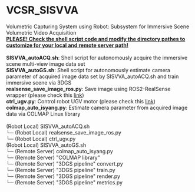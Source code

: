 # VCSR_SISVVA 
Volumetric Capturing System using Robot: Subsystem for Immersive Scene Volumetric Video Acquisition <br/>
<ins> **PLEASE! Check the shell script code and modify the directory pathes to customize for your local and remote server path!** </ins> <br/>
<br/>
**SISVVA_autoACQ.sh**: Shell script for autonomously acquire the immersive scene multi-view image data set <br/>
**SISVVA_autoGS.sh**: Shell script for autonomously estimate camera parameter of acquired image data set by SISVVA_autoACQ.sh and train immersive scene via 3DGS <br/>
**realsense_save_image_ros.py**: Save image using ROS2-RealSense wrapper (please check this [link](https://github.com/sheepisaac/ROS_RealSense_saveImageAndVideo)) <br/>
**ctrl_ugv.py**: Control robot UGV motor (please check this [link](https://github.com/sheepisaac/UGV_motor_control)) <br/>
**colmap_auto_isyang.py**: Estimate camera parameter from acquired image data via COLMAP Linux library <br/>
 <br/>
(Robot Local) SISVVA_autoACQ.sh <br/>
  └─ (Robot Local) realsense_save_image_ros.py <br/>
  └─ (Robot Local) ctrl_ugv.py <br/>
(Robot Local) SISVVA_autoGS.sh <br/>
  └─ (Remote Server) colmap_auto_isyang.py <br/>
      └─ (Remote Server) "COLMAP library"  <br/>
  └─ (Remote Server) "3DGS pipeline" convert.py <br/>
  └─ (Remote Server) "3DGS pipeline" train.py <br/>
  └─ (Remote Server) "3DGS pipeline" render.py <br/>
  └─ (Remote Server) "3DGS pipeline" metrics.py <br/>
